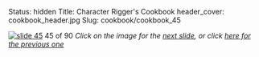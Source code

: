 Status: hidden
Title: Character Rigger's Cookbook
header_cover: cookbook_header.jpg
Slug: cookbook/cookbook_45

[![slide 45](https://dl.dropboxusercontent.com/u/2977490/presentations/cookbook/img45.jpg)](cookbook_46)
45 of 90
_Click on the image for the [next slide](cookbook_46), or click [here for the previous one](cookbook_44)_
